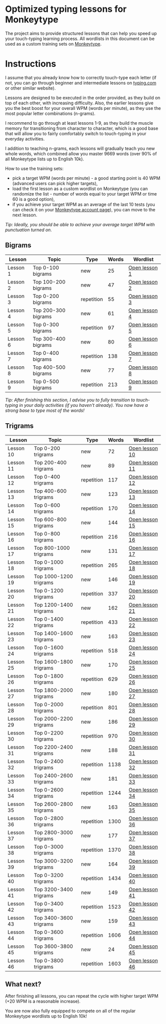 # Optimized typing lessons for Monkeytype

The project aims to provide structured lessons that can help you speed up your touch-typing learning process.
All wordlists in this document can be used as a custom training sets on [Monkeytype](https://monkeytype.com/).

# Instructions

I assume that you already know how to correctly touch-type each letter (if not, you can go through beginner and intermediate lessons on [typing.com](https://www.typing.com/student/lessons) or other similar website).

Lessons are designed to be executed in the order provided, as they build on top of each other, with increasing difficulty. Also, the earlier lessons give you the best boost for your overall WPM (words per minute), as they use the most popular letter combinations (n-grams).

I recommend to go through at least lessons 1-9, as they build the muscle memory for transitioning from character to character, which is a good base that will allow you to fairly comfortably switch to touch-typing in your everyday activities.

I addition to teaching n-grams, each lessons will gradually teach you new whole words, which combined allow you master 9669 words (over 90% of all Monkeytype lists up to English 10k).

How to use the training sets:

- pick a target WPM (words per minute) - a good starting point is 40 WPM (advanced users can pick higher targets),
- load the first lesson as a custom wordlist on Monkeytype (you can randomize the list - number of words equal to your target WPM or time 60 is a good option),
- if you achieve your target WPM as an average of the last 10 tests (you can check it on your [Monkeytype account page](https://monkeytype.com/account)), you can move to the next lesson.

_Tip: Ideally, you should be able to achieve your average target WPM with punctuation turned on._

## Bigrams

<!--BIGRAMS-->

| Lesson   | Topic               | Type       | Words | Wordlist                                                                                                                              |
| -------- | ------------------- | ---------- | ----- | ------------------------------------------------------------------------------------------------------------------------------------- |
| Lesson 1 | Top 0-100 bigrams   | new        | 25    | [Open lesson 1](https://raw.githubusercontent.com/caderek/kbr/main/ngrams/specific/lesson-01__monkey-english-bigrams-top-0-100.txt)   |
| Lesson 2 | Top 100-200 bigrams | new        | 47    | [Open lesson 2](https://raw.githubusercontent.com/caderek/kbr/main/ngrams/specific/lesson-02__monkey-english-bigrams-top-100-200.txt) |
| Lesson 3 | Top 0-200 bigrams   | repetition | 55    | [Open lesson 3](https://raw.githubusercontent.com/caderek/kbr/main/ngrams/specific/lesson-03__monkey-english-bigrams-top-0-200.txt)   |
| Lesson 4 | Top 200-300 bigrams | new        | 61    | [Open lesson 4](https://raw.githubusercontent.com/caderek/kbr/main/ngrams/specific/lesson-04__monkey-english-bigrams-top-200-300.txt) |
| Lesson 5 | Top 0-300 bigrams   | repetition | 97    | [Open lesson 5](https://raw.githubusercontent.com/caderek/kbr/main/ngrams/specific/lesson-05__monkey-english-bigrams-top-0-300.txt)   |
| Lesson 6 | Top 300-400 bigrams | new        | 80    | [Open lesson 6](https://raw.githubusercontent.com/caderek/kbr/main/ngrams/specific/lesson-06__monkey-english-bigrams-top-300-400.txt) |
| Lesson 7 | Top 0-400 bigrams   | repetition | 138   | [Open lesson 7](https://raw.githubusercontent.com/caderek/kbr/main/ngrams/specific/lesson-07__monkey-english-bigrams-top-0-400.txt)   |
| Lesson 8 | Top 400-500 bigrams | new        | 77    | [Open lesson 8](https://raw.githubusercontent.com/caderek/kbr/main/ngrams/specific/lesson-08__monkey-english-bigrams-top-400-478.txt) |
| Lesson 9 | Top 0-500 bigrams   | repetition | 213   | [Open lesson 9](https://raw.githubusercontent.com/caderek/kbr/main/ngrams/specific/lesson-09__monkey-english-bigrams-top-0-478.txt)   |

<!--/BIGRAMS-->

_Tip: After finishing this section, I advise you to fully transition to touch-typing in your daily activities (if you haven't already). You now have a strong base to type most of the words!_

## Trigrams

<!--TRIGRAMS-->

| Lesson    | Topic                  | Type       | Words | Wordlist                                                                                                                                  |
| --------- | ---------------------- | ---------- | ----- | ----------------------------------------------------------------------------------------------------------------------------------------- |
| Lesson 10 | Top 0-200 trigrams     | new        | 72    | [Open lesson 10](https://raw.githubusercontent.com/caderek/kbr/main/ngrams/specific/lesson-10__monkey-english-trigrams-top-0-200.txt)     |
| Lesson 11 | Top 200-400 trigrams   | new        | 89    | [Open lesson 11](https://raw.githubusercontent.com/caderek/kbr/main/ngrams/specific/lesson-11__monkey-english-trigrams-top-200-400.txt)   |
| Lesson 12 | Top 0-400 trigrams     | repetition | 117   | [Open lesson 12](https://raw.githubusercontent.com/caderek/kbr/main/ngrams/specific/lesson-12__monkey-english-trigrams-top-0-400.txt)     |
| Lesson 13 | Top 400-600 trigrams   | new        | 123   | [Open lesson 13](https://raw.githubusercontent.com/caderek/kbr/main/ngrams/specific/lesson-13__monkey-english-trigrams-top-400-600.txt)   |
| Lesson 14 | Top 0-600 trigrams     | repetition | 170   | [Open lesson 14](https://raw.githubusercontent.com/caderek/kbr/main/ngrams/specific/lesson-14__monkey-english-trigrams-top-0-600.txt)     |
| Lesson 15 | Top 600-800 trigrams   | new        | 144   | [Open lesson 15](https://raw.githubusercontent.com/caderek/kbr/main/ngrams/specific/lesson-15__monkey-english-trigrams-top-600-800.txt)   |
| Lesson 16 | Top 0-800 trigrams     | repetition | 216   | [Open lesson 16](https://raw.githubusercontent.com/caderek/kbr/main/ngrams/specific/lesson-16__monkey-english-trigrams-top-0-800.txt)     |
| Lesson 17 | Top 800-1000 trigrams  | new        | 131   | [Open lesson 17](https://raw.githubusercontent.com/caderek/kbr/main/ngrams/specific/lesson-17__monkey-english-trigrams-top-800-1000.txt)  |
| Lesson 18 | Top 0-1000 trigrams    | repetition | 265   | [Open lesson 18](https://raw.githubusercontent.com/caderek/kbr/main/ngrams/specific/lesson-18__monkey-english-trigrams-top-0-1000.txt)    |
| Lesson 19 | Top 1000-1200 trigrams | new        | 146   | [Open lesson 19](https://raw.githubusercontent.com/caderek/kbr/main/ngrams/specific/lesson-19__monkey-english-trigrams-top-1000-1200.txt) |
| Lesson 20 | Top 0-1200 trigrams    | repetition | 337   | [Open lesson 20](https://raw.githubusercontent.com/caderek/kbr/main/ngrams/specific/lesson-20__monkey-english-trigrams-top-0-1200.txt)    |
| Lesson 21 | Top 1200-1400 trigrams | new        | 162   | [Open lesson 21](https://raw.githubusercontent.com/caderek/kbr/main/ngrams/specific/lesson-21__monkey-english-trigrams-top-1200-1400.txt) |
| Lesson 22 | Top 0-1400 trigrams    | repetition | 433   | [Open lesson 22](https://raw.githubusercontent.com/caderek/kbr/main/ngrams/specific/lesson-22__monkey-english-trigrams-top-0-1400.txt)    |
| Lesson 23 | Top 1400-1600 trigrams | new        | 163   | [Open lesson 23](https://raw.githubusercontent.com/caderek/kbr/main/ngrams/specific/lesson-23__monkey-english-trigrams-top-1400-1600.txt) |
| Lesson 24 | Top 0-1600 trigrams    | repetition | 518   | [Open lesson 24](https://raw.githubusercontent.com/caderek/kbr/main/ngrams/specific/lesson-24__monkey-english-trigrams-top-0-1600.txt)    |
| Lesson 25 | Top 1600-1800 trigrams | new        | 170   | [Open lesson 25](https://raw.githubusercontent.com/caderek/kbr/main/ngrams/specific/lesson-25__monkey-english-trigrams-top-1600-1800.txt) |
| Lesson 26 | Top 0-1800 trigrams    | repetition | 629   | [Open lesson 26](https://raw.githubusercontent.com/caderek/kbr/main/ngrams/specific/lesson-26__monkey-english-trigrams-top-0-1800.txt)    |
| Lesson 27 | Top 1800-2000 trigrams | new        | 180   | [Open lesson 27](https://raw.githubusercontent.com/caderek/kbr/main/ngrams/specific/lesson-27__monkey-english-trigrams-top-1800-2000.txt) |
| Lesson 28 | Top 0-2000 trigrams    | repetition | 801   | [Open lesson 28](https://raw.githubusercontent.com/caderek/kbr/main/ngrams/specific/lesson-28__monkey-english-trigrams-top-0-2000.txt)    |
| Lesson 29 | Top 2000-2200 trigrams | new        | 186   | [Open lesson 29](https://raw.githubusercontent.com/caderek/kbr/main/ngrams/specific/lesson-29__monkey-english-trigrams-top-2000-2200.txt) |
| Lesson 30 | Top 0-2200 trigrams    | repetition | 970   | [Open lesson 30](https://raw.githubusercontent.com/caderek/kbr/main/ngrams/specific/lesson-30__monkey-english-trigrams-top-0-2200.txt)    |
| Lesson 31 | Top 2200-2400 trigrams | new        | 188   | [Open lesson 31](https://raw.githubusercontent.com/caderek/kbr/main/ngrams/specific/lesson-31__monkey-english-trigrams-top-2200-2400.txt) |
| Lesson 32 | Top 0-2400 trigrams    | repetition | 1138  | [Open lesson 32](https://raw.githubusercontent.com/caderek/kbr/main/ngrams/specific/lesson-32__monkey-english-trigrams-top-0-2400.txt)    |
| Lesson 33 | Top 2400-2600 trigrams | new        | 181   | [Open lesson 33](https://raw.githubusercontent.com/caderek/kbr/main/ngrams/specific/lesson-33__monkey-english-trigrams-top-2400-2600.txt) |
| Lesson 34 | Top 0-2600 trigrams    | repetition | 1244  | [Open lesson 34](https://raw.githubusercontent.com/caderek/kbr/main/ngrams/specific/lesson-34__monkey-english-trigrams-top-0-2600.txt)    |
| Lesson 35 | Top 2600-2800 trigrams | new        | 163   | [Open lesson 35](https://raw.githubusercontent.com/caderek/kbr/main/ngrams/specific/lesson-35__monkey-english-trigrams-top-2600-2800.txt) |
| Lesson 36 | Top 0-2800 trigrams    | repetition | 1300  | [Open lesson 36](https://raw.githubusercontent.com/caderek/kbr/main/ngrams/specific/lesson-36__monkey-english-trigrams-top-0-2800.txt)    |
| Lesson 37 | Top 2800-3000 trigrams | new        | 177   | [Open lesson 37](https://raw.githubusercontent.com/caderek/kbr/main/ngrams/specific/lesson-37__monkey-english-trigrams-top-2800-3000.txt) |
| Lesson 38 | Top 0-3000 trigrams    | repetition | 1370  | [Open lesson 38](https://raw.githubusercontent.com/caderek/kbr/main/ngrams/specific/lesson-38__monkey-english-trigrams-top-0-3000.txt)    |
| Lesson 39 | Top 3000-3200 trigrams | new        | 164   | [Open lesson 39](https://raw.githubusercontent.com/caderek/kbr/main/ngrams/specific/lesson-39__monkey-english-trigrams-top-3000-3200.txt) |
| Lesson 40 | Top 0-3200 trigrams    | repetition | 1434  | [Open lesson 40](https://raw.githubusercontent.com/caderek/kbr/main/ngrams/specific/lesson-40__monkey-english-trigrams-top-0-3200.txt)    |
| Lesson 41 | Top 3200-3400 trigrams | new        | 149   | [Open lesson 41](https://raw.githubusercontent.com/caderek/kbr/main/ngrams/specific/lesson-41__monkey-english-trigrams-top-3200-3400.txt) |
| Lesson 42 | Top 0-3400 trigrams    | repetition | 1523  | [Open lesson 42](https://raw.githubusercontent.com/caderek/kbr/main/ngrams/specific/lesson-42__monkey-english-trigrams-top-0-3400.txt)    |
| Lesson 43 | Top 3400-3600 trigrams | new        | 159   | [Open lesson 43](https://raw.githubusercontent.com/caderek/kbr/main/ngrams/specific/lesson-43__monkey-english-trigrams-top-3400-3600.txt) |
| Lesson 44 | Top 0-3600 trigrams    | repetition | 1606  | [Open lesson 44](https://raw.githubusercontent.com/caderek/kbr/main/ngrams/specific/lesson-44__monkey-english-trigrams-top-0-3600.txt)    |
| Lesson 45 | Top 3600-3800 trigrams | new        | 24    | [Open lesson 45](https://raw.githubusercontent.com/caderek/kbr/main/ngrams/specific/lesson-45__monkey-english-trigrams-top-3600-3632.txt) |
| Lesson 46 | Top 0-3800 trigrams    | repetition | 1603  | [Open lesson 46](https://raw.githubusercontent.com/caderek/kbr/main/ngrams/specific/lesson-46__monkey-english-trigrams-top-0-3632.txt)    |

<!--/TRIGRAMS-->

## What next?

After finishing all lessons, you can repeat the cycle with higher target WPM (+20 WPM is a reasonable increase).

You are now also fully equipped to compete on all of the regular Monkeytype wordlists up to English 10k!
